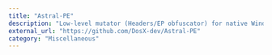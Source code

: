 ```yaml
---
title: "Astral-PE"
description: "Low-level mutator (Headers/EP obfuscator) for native Windows PE files (x32/x64)"
external_url: "https://github.com/DosX-dev/Astral-PE"
category: "Miscellaneous"
---
```

